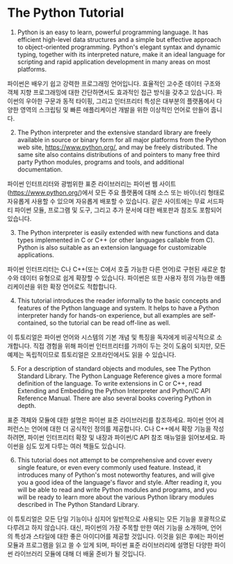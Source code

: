 # The Python Tutorial

1. Python is an easy to learn, powerful programming language. It has efficient high-level data structures and a simple but effective approach to object-oriented programming. Python's elegant syntax and dynamic typing, together with its interpreted nature, make it an ideal language for scripting and rapid application development in many areas on most platforms.

파이썬은 배우기 쉽고 강력한 프로그래밍 언어입니다. 효율적인 고수준 데이터 구조와 객체 지향 프로그래밍에 대한 간단하면서도 효과적인 접근 방식을 갖추고 있습니다. 파이썬의 우아한 구문과 동적 타이핑, 그리고 인터프리터 특성은 대부분의 플랫폼에서 다양한 영역의 스크립팅 및 빠른 애플리케이션 개발을 위한 이상적인 언어로 만들어 줍니다.

2. The Python interpreter and the extensive standard library are freely available in source or binary form for all major platforms from the Python web site, https://www.python.org/, and may be freely distributed. The same site also contains distributions of and pointers to many free third party Python modules, programs and tools, and additional documentation.

파이썬 인터프리터와 광범위한 표준 라이브러리는 파이썬 웹 사이트(https://www.python.org/)에서 모든 주요 플랫폼에 대해 소스 또는 바이너리 형태로 자유롭게 사용할 수 있으며 자유롭게 배포할 수 있습니다. 같은 사이트에는 무료 서드파티 파이썬 모듈, 프로그램 및 도구, 그리고 추가 문서에 대한 배포판과 참조도 포함되어 있습니다.

3. The Python interpreter is easily extended with new functions and data types implemented in C or C++ (or other languages callable from C). Python is also suitable as an extension language for customizable applications.

파이썬 인터프리터는 C나 C++(또는 C에서 호출 가능한 다른 언어)로 구현된 새로운 함수와 데이터 유형으로 쉽게 확장할 수 있습니다. 파이썬은 또한 사용자 정의 가능한 애플리케이션을 위한 확장 언어로도 적합합니다.

4. This tutorial introduces the reader informally to the basic concepts and features of the Python language and system. It helps to have a Python interpreter handy for hands-on experience, but all examples are self-contained, so the tutorial can be read off-line as well.

이 튜토리얼은 파이썬 언어와 시스템의 기본 개념 및 특징을 독자에게 비공식적으로 소개합니다. 직접 경험을 위해 파이썬 인터프리터를 가까이 두는 것이 도움이 되지만, 모든 예제는 독립적이므로 튜토리얼은 오프라인에서도 읽을 수 있습니다.

5. For a description of standard objects and modules, see The Python Standard Library. The Python Language Reference gives a more formal definition of the language. To write extensions in C or C++, read Extending and Embedding the Python Interpreter and Python/C API Reference Manual. There are also several books covering Python in depth.

표준 객체와 모듈에 대한 설명은 파이썬 표준 라이브러리를 참조하세요. 파이썬 언어 레퍼런스는 언어에 대한 더 공식적인 정의를 제공합니다. C나 C++에서 확장 기능을 작성하려면, 파이썬 인터프리터 확장 및 내장과 파이썬/C API 참조 매뉴얼을 읽어보세요. 파이썬을 심도 있게 다루는 여러 책들도 있습니다.

6. This tutorial does not attempt to be comprehensive and cover every single feature, or even every commonly used feature. Instead, it introduces many of Python's most noteworthy features, and will give you a good idea of the language's flavor and style. After reading it, you will be able to read and write Python modules and programs, and you will be ready to learn more about the various Python library modules described in The Python Standard Library.

이 튜토리얼은 모든 단일 기능이나 심지어 일반적으로 사용되는 모든 기능을 포괄적으로 다루려고 하지 않습니다. 대신, 파이썬의 가장 주목할 만한 여러 기능을 소개하며, 언어의 특성과 스타일에 대한 좋은 아이디어를 제공할 것입니다. 이것을 읽은 후에는 파이썬 모듈과 프로그램을 읽고 쓸 수 있게 되며, 파이썬 표준 라이브러리에 설명된 다양한 파이썬 라이브러리 모듈에 대해 더 배울 준비가 될 것입니다.
